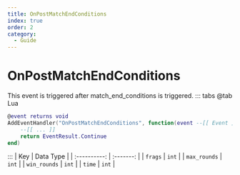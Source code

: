 ```yaml
---
title: OnPostMatchEndConditions
index: true
order: 2
category:
  - Guide
---
```


# OnPostMatchEndConditions
This event is triggered after match_end_conditions is triggered.
::: tabs
@tab Lua
```lua
@event returns void
AddEventHandler("OnPostMatchEndConditions", function(event --[[ Event ]])
    --[[ ... ]]
    return EventResult.Continue
end)
```

:::
|      Key     | Data Type |
| :----------: | :-------: |
|    `frags`   |   `int`   |
| `max_rounds` |   `int`   |
| `win_rounds` |   `int`   |
|    `time`    |   `int`   |
